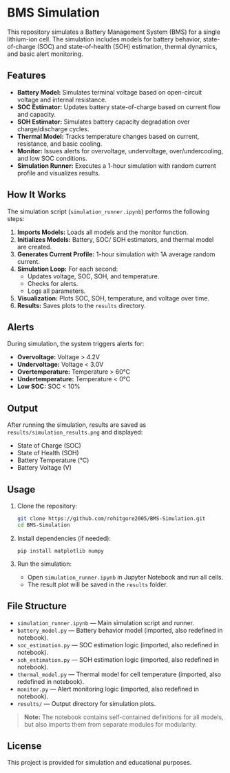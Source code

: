 # BMS Simulation

This repository simulates a Battery Management System (BMS) for a single lithium-ion cell. The simulation includes models for battery behavior, state-of-charge (SOC) and state-of-health (SOH) estimation, thermal dynamics, and basic alert monitoring.

## Features

- **Battery Model:** Simulates terminal voltage based on open-circuit voltage and internal resistance.
- **SOC Estimator:** Updates battery state-of-charge based on current flow and capacity.
- **SOH Estimator:** Simulates battery capacity degradation over charge/discharge cycles.
- **Thermal Model:** Tracks temperature changes based on current, resistance, and basic cooling.
- **Monitor:** Issues alerts for overvoltage, undervoltage, over/undercooling, and low SOC conditions.
- **Simulation Runner:** Executes a 1-hour simulation with random current profile and visualizes results.

## How It Works

The simulation script (`simulation_runner.ipynb`) performs the following steps:

1. **Imports Models:** Loads all models and the monitor function.
2. **Initializes Models:** Battery, SOC/ SOH estimators, and thermal model are created.
3. **Generates Current Profile:** 1-hour simulation with 1A average random current.
4. **Simulation Loop:** For each second:
   - Updates voltage, SOC, SOH, and temperature.
   - Checks for alerts.
   - Logs all parameters.
5. **Visualization:** Plots SOC, SOH, temperature, and voltage over time.
6. **Results:** Saves plots to the `results` directory.

## Alerts

During simulation, the system triggers alerts for:
- **Overvoltage:** Voltage > 4.2V
- **Undervoltage:** Voltage < 3.0V
- **Overtemperature:** Temperature > 60°C
- **Undertemperature:** Temperature < 0°C
- **Low SOC:** SOC < 10%

## Output

After running the simulation, results are saved as `results/simulation_results.png` and displayed:

- State of Charge (SOC)
- State of Health (SOH)
- Battery Temperature (°C)
- Battery Voltage (V)

## Usage

1. Clone the repository:
   ```bash
   git clone https://github.com/rohitgore2005/BMS-Simulation.git
   cd BMS-Simulation
   ```

2. Install dependencies (if needed):
   ```
   pip install matplotlib numpy
   ```

3. Run the simulation:
   - Open `simulation_runner.ipynb` in Jupyter Notebook and run all cells.
   - The result plot will be saved in the `results` folder.

## File Structure

- `simulation_runner.ipynb` — Main simulation script and runner.
- `battery_model.py` — Battery behavior model (imported, also redefined in notebook).
- `soc_estimation.py` — SOC estimation logic (imported, also redefined in notebook).
- `soh_estimation.py` — SOH estimation logic (imported, also redefined in notebook).
- `thermal_model.py` — Thermal model for cell temperature (imported, also redefined in notebook).
- `monitor.py` — Alert monitoring logic (imported, also redefined in notebook).
- `results/` — Output directory for simulation plots.

> **Note:** The notebook contains self-contained definitions for all models, but also imports them from separate modules for modularity.

## License

This project is provided for simulation and educational purposes.
